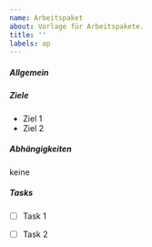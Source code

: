 ```yaml
---
name: Arbeitspaket
about: Vorlage für Arbeitspakete.
title: ''
labels: ap
---
```


##### Allgemein
<!-- kurze allgemeine Beschreibung -->

##### Ziele
<!-- was soll im Rahmen des Arbeitspaketes gemacht werden -->
* Ziel 1
* Ziel 2

##### Abhängigkeiten
<!-- wenn zutreffend, Liste mit GitHub Referenzen auf die Arbeitspakete 

* #21
* #4

-->
keine

##### Tasks
<!-- Liste von Aufgaben die zu erfüllen sind -->
* [ ] Task 1
* [ ] Task 2

